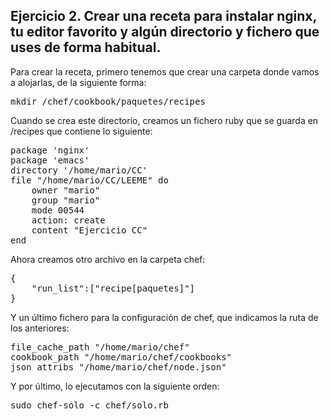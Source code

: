 ## Ejercicio 2. Crear una receta para instalar nginx, tu editor favorito y algún directorio y fichero que uses de forma habitual.

Para crear la receta, primero tenemos que crear una carpeta donde vamos a alojarlas, de la siguiente forma:

<pre>mkdir /chef/cookbook/paquetes/recipes</pre>

Cuando se crea este directorio, creamos un fichero ruby que se guarda en /recipes que contiene lo siguiente:

<pre>
package 'nginx'
package 'emacs'
directory '/home/mario/CC'
file "/home/mario/CC/LEEME" do
	owner "mario"
	group "mario"
	mode 00544
	action: create
	content "Ejercicio CC"
end
</pre>


Ahora creamos otro archivo en la carpeta chef:

<pre>
{
	"run_list":["recipe[paquetes]"]
}
</pre>

Y un último fichero para la configuración de chef, que indicamos la ruta de los anteriores:

<pre>
file_cache_path "/home/mario/chef"
cookbook_path "/home/mario/chef/cookbooks"
json_attribs "/home/mario/chef/node.json"
</pre>

Y por último, lo ejecutamos con la siguiente orden:

<pre>sudo chef-solo -c chef/solo.rb</pre>
